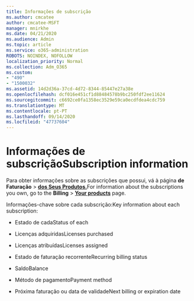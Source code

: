 ```yaml
---
title: Informações de subscrição
ms.author: cmcatee
author: cmcatee-MSFT
manager: mnirkhe
ms.date: 04/21/2020
ms.audience: Admin
ms.topic: article
ms.service: o365-administration
ROBOTS: NOINDEX, NOFOLLOW
localization_priority: Normal
ms.collection: Adm_O365
ms.custom:
- "490"
- "1500032"
ms.assetid: 14d2d36a-37cd-4d72-8344-85447e27a38e
ms.openlocfilehash: dcf016e451cf1d88484578b9bc250fdf2ee11624
ms.sourcegitcommit: c6692ce0fa1358ec3529e59ca0ecdfdea4cdc759
ms.translationtype: MT
ms.contentlocale: pt-PT
ms.lasthandoff: 09/14/2020
ms.locfileid: "47737604"
---
```

# <a name="subscription-information"></a><span data-ttu-id="d2e1a-102">Informações de subscrição</span><span class="sxs-lookup"><span data-stu-id="d2e1a-102">Subscription information</span></span>

<span data-ttu-id="d2e1a-103">Para obter informações sobre as subscrições que possui, vá à página **de Faturação** \> **[dos Seus Produtos.](https://go.microsoft.com/fwlink/p/?linkid=842054)**</span><span class="sxs-lookup"><span data-stu-id="d2e1a-103">For information about the subscriptions you own, go to the **Billing** \> **[Your products](https://go.microsoft.com/fwlink/p/?linkid=842054)** page.</span></span>
  
<span data-ttu-id="d2e1a-104">Informações-chave sobre cada subscrição:</span><span class="sxs-lookup"><span data-stu-id="d2e1a-104">Key information about each subscription:</span></span>
  
- <span data-ttu-id="d2e1a-105">Estado de cada</span><span class="sxs-lookup"><span data-stu-id="d2e1a-105">Status of each</span></span>

- <span data-ttu-id="d2e1a-106">Licenças adquiridas</span><span class="sxs-lookup"><span data-stu-id="d2e1a-106">Licenses purchased</span></span>

- <span data-ttu-id="d2e1a-107">Licenças atribuídas</span><span class="sxs-lookup"><span data-stu-id="d2e1a-107">Licenses assigned</span></span>

- <span data-ttu-id="d2e1a-108">Estado de faturação recorrente</span><span class="sxs-lookup"><span data-stu-id="d2e1a-108">Recurring billing status</span></span>

- <span data-ttu-id="d2e1a-109">Saldo</span><span class="sxs-lookup"><span data-stu-id="d2e1a-109">Balance</span></span>

- <span data-ttu-id="d2e1a-110">Método de pagamento</span><span class="sxs-lookup"><span data-stu-id="d2e1a-110">Payment method</span></span>

- <span data-ttu-id="d2e1a-111">Próxima faturação ou data de validade</span><span class="sxs-lookup"><span data-stu-id="d2e1a-111">Next billing or expiration date</span></span>